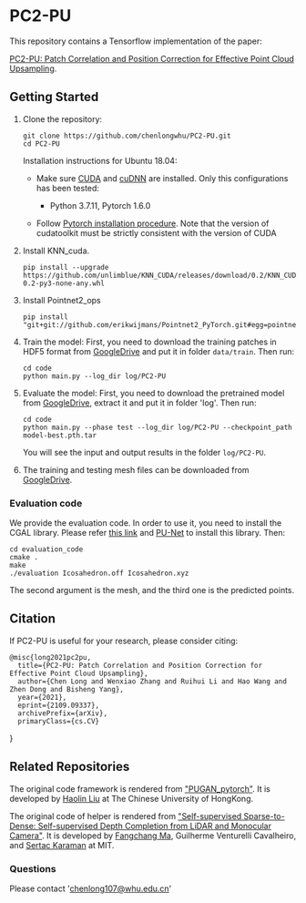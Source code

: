 # PC2-PU

This repository contains a Tensorflow implementation of the paper:

[PC2-PU: Patch Correlation and Position Correction for Effective Point Cloud Upsampling](https://arxiv.org/abs/2109.09337).

## Getting Started

1. Clone the repository:

   ```shell
   git clone https://github.com/chenlongwhu/PC2-PU.git
   cd PC2-PU
   ```
   Installation instructions for Ubuntu 18.04:
   * Make sure <a href="https://docs.nvidia.com/cuda/cuda-installation-guide-linux/index.html">CUDA</a>  and <a href="https://docs.nvidia.com/deeplearning/sdk/cudnn-install/index.html">cuDNN</a> are installed. Only this configurations has been tested:

     - Python 3.7.11, Pytorch 1.6.0
    * Follow <a href="https://pytorch.org/">Pytorch installation procedure</a>. Note that the version of cudatoolkit must be strictly consistent with the version of CUDA

2. Install KNN_cuda.
    ```
    pip install --upgrade https://github.com/unlimblue/KNN_CUDA/releases/download/0.2/KNN_CUDA-0.2-py3-none-any.whl
    ```
3. Install Pointnet2_ops
    ```
    pip install "git+git://github.com/erikwijmans/Pointnet2_PyTorch.git#egg=pointnet2_ops&subdirectory=pointnet2_ops_lib"
    ```

4. Train the model:
    First, you need to download the training patches in HDF5 format from [GoogleDrive](https://drive.google.com/file/d/1nRTvtjV9W8oEAJ_SAlmw2T9LB0Osobe7/view?usp=sharing) and put it in folder `data/train`.
    Then run:
   ```shell
   cd code
   python main.py --log_dir log/PC2-PU
   ```

5. Evaluate the model:
    First, you need to download the pretrained model from [GoogleDrive](https://drive.google.com/file/d/1SL1kcqex6rRrpjRp4fH-6XrVHyy1bYas/view?usp=sharing), extract it and put it in folder 'log'.
    Then run:
   ```shell
   cd code
   python main.py --phase test --log_dir log/PC2-PU --checkpoint_path model-best.pth.tar
   ```
   You will see the input and output results in the folder `log/PC2-PU`.

6. The training and testing mesh files can be downloaded from [GoogleDrive](https://drive.google.com/open?id=1BNqjidBVWP0_MUdMTeGy1wZiR6fqyGmC).

### Evaluation code
We provide the evaluation code. In order to use it, you need to install the CGAL library. Please refer [this link](https://www.cgal.org/download/linux.html) and  [PU-Net](https://github.com/yulequan/PU-Net) to install this library.
Then:
   ```shell
   cd evaluation_code
   cmake .
   make
   ./evaluation Icosahedron.off Icosahedron.xyz
   ```
The second argument is the mesh, and the third one is the predicted points.

## Citation

If PC2-PU is useful for your research, please consider citing:

    @misc{long2021pc2pu,
      title={PC2-PU: Patch Correlation and Position Correction for Effective Point Cloud Upsampling},
      author={Chen Long and Wenxiao Zhang and Ruihui Li and Hao Wang and Zhen Dong and Bisheng Yang},
      year={2021},
      eprint={2109.09337},
      archivePrefix={arXiv},
      primaryClass={cs.CV}
}

## Related Repositories
The original code framework is rendered from ["PUGAN_pytorch"](https://github.com/UncleMEDM/PUGAN-pytorch). It is developed by [Haolin Liu](https://github.com/UncleMEDM) at The Chinese University of HongKong.

The original code of helper is rendered from ["Self-supervised Sparse-to-Dense:  Self-supervised Depth Completion from LiDAR and Monocular Camera"](https://github.com/fangchangma/self-supervised-depth-completion). It is developed by [Fangchang Ma](http://www.mit.edu/~fcma/), Guilherme Venturelli Cavalheiro, and [Sertac Karaman](http://karaman.mit.edu/) at MIT.

### Questions

Please contact 'chenlong107@whu.edu.cn'
